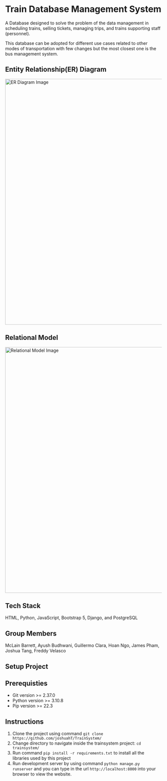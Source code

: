 # Train Database Management System

A Database designed to solve the problem of the data management in scheduling trains, selling tickets, managing trips, and trains supporting staff (personnel).

This database can be adopted for different use cases related to other modes of transportation with few changes but the most closest one is the bus management system. 

## Entity Relationship(ER) Diagram

<img width="789" alt="ER Diagram Image" src="https://lh3.googleusercontent.com/pw/AL9nZEXooQDx-Ibvg04YoHDwUEd7bwE6e9hrdtfrQs9sY04c_3vHXQUcDJd97WjgdeGqGJPZd-BcVFaZNfPJuKK3pi0hFN9EswQvZL_7Csz4W6pyIMBGc8WvtsNL9IcuzfqaNKQn3WobOE7Fzq9R01xwqlJ6rFTvsmB48BbvkcWg16eGVX9iKKyM7eJPtISzb0nFm5A--PnUyAWFD7HeuZQhOZcf4SHH38m2RCY9moqBY80bOPU0j7BswZ39MoMEfroPGgbqSqV1AHJ5zcqK3LJ6zl7vCZJ9IPSEdsnTvnaq4X-_S_l0vJTj60rqo8ySMrEAt8ZXpiCM4ejAaE7fWqKPi7x76MpSysg5oOOzdP1cWU9ED5eUC-y48MoEpdjYQ-pDR0dyvGI4dPY3sDwDQrd633fwtzyMUDtBWuFx7Dsp7zfa-X_bbMWpbso2FdmnZ38AqKwenXwjMtMov9ig8IEtKFHs9pdkz8rB22PQ71oqHOm3QNeqf4YU3WON3S2KGON4tJVlJIK7lkITa50-PVjrcA3RiGLDSMNzEimkiAuA0nXbzoCiBvdEJRq7Tktf7UsNbIxiN9gnzgtGudWUaAsX7g3gc1SgfY6MPkTsSL_uZOoFk0lWMVBbOfyHM3Y9ojMXr7_FQKUFt3U0XrGz4JCc_neagLKxnL29vLOIWtrLv1b5v8yBPJjF0RebO-FWBjeI6T_O3e8detPSvB3LY1cHeX9UlgsJ-O9sBmrNpnUtUheKjoLD0zSckyDA6jbohKSZu2Mx-mKxSgQ4zyyjtZkwT3rjm4AvMJiK8FZ9saAF2jXYxqv9JWGjMY6pPB4y6HcQ64FbEXNUE6XGNJ7SMZk9_vXqqV4S6z_rOaszzdZfI0a9HSmx3bACyifIGEn1jLr81nyaDipF8gbifG2IVLYe-HoEift47AVbzpMsE5qvPu5JtsExjEsPmMiY6F4=w1558-h933-">


## Relational Model

<img width="789" alt="Relational Model Image" src="https://lh3.googleusercontent.com/pw/AL9nZEVP5ljPrMHkKQy84Fm7JBZp7JGMOYGEq_TrhyO5O4hOsTDNQ9km93kYL8gBHGBTFOx-3QDZd5OkjJxOsQg2gYqR_qNvcMQ4BtJUpTLbFmhrnUhBGIWM1NRisdrV4PlqGPYqXgoi4iSWvMv3EHeaKeCgeNYMMiATp-3Y608JcwsANzKLvPX3uTdMAIJ5h6fdvIF68io2upGa9rSDC-SqnBdq_jBvTiz7PiK0gyiTXNJwnOyAHT-MLSkjaeaEJBxlMW536b0c-JK75iqXbmPTyXOFCNnDleTJeejLWYmSYizV_CBa9kS7j_T8AcVD4wP1epr8dF8HpbKl7ZIcg1eJZQ_PS6ZhBHMx85FEwb42HFq_J0fwxuzFSDfThqUhiov1BIdGlbN2PvF2ZwixPtz9gVFvU2-5BkFesN8YFzDMLDX-veY_8ide6LGmOvfKZz8HJGU6Mm8kTJOK0SUvVnqm3WSK-7x4Ybc-xw0dxa2cnQJtN4o8ZMuz840Nla2uVM-rdr2o5aYDP_9R9jF7EMzEfLxggL9GCVMcyBbvfPj20LRa5Tuy_GOQJ8xH8ghjK-2kiekFiBhid-JkNUTMk69KyEfrYcwn3SBMdv6xKpTNQ-8SqdsceC5KVluIKPlT3ZSnt4kpXLwhaST-D5GTr7NghwHM6tNFmQZsyVx8W0C-KkEmZQQsTtd1qIc7qx_KC_WoVLIOW-5dLWgsHq6tkkfj_GPpf9kAVvSxjBhiijftYQkn5m0BxwteogO8kvSfTNtROplxZU7PmzR2pe79rpftjqrQ36t_OKAZxX7-2lWBP90vIEMPCFexK5ivxBhGojGSRZSs_wlvXJhAzJs1yFELmWr-skuzyyqLwEQ5GFdLgi2fPLEka36KHv7kK1Jo4IE_K2G7El2B6wT1h2h9-9wu-hsd5H073gP7YOrZWWqZGFlcLYLJf18OenER0VQ=w703-h807-no?authuser=0">

## Tech Stack

HTML, Python, JavaScript, Bootstrap 5, Django, and PostgreSQL  

## Group Members

McLain Barrett, Ayush Budhwani, Guillermo Clara, Hoan Ngo, James Pham, Joshua Tang, Freddy Velasco 

## Setup Project

## Prerequisties

- Git version >= 2.37.0
- Python version >= 3.10.8
- Pip version >= 22.3

## Instructions

1. Clone the project using command `git clone https://github.com/joshuahT/TrainSystem/ `
2. Change directory to navigate inside the trainsystem project: `cd trainsystem/`
3. Run command `pip install -r requirements.txt` to install all the libraries used by this project
4. Run development server by using command `python manage.py runserver` and you can type in the url `http://localhost:8000` into your browser to view the website.
